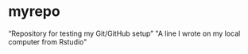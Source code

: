# myrepo
“Repository for testing my Git/GitHub setup”
"A line I wrote on my local computer from Rstudio" 
